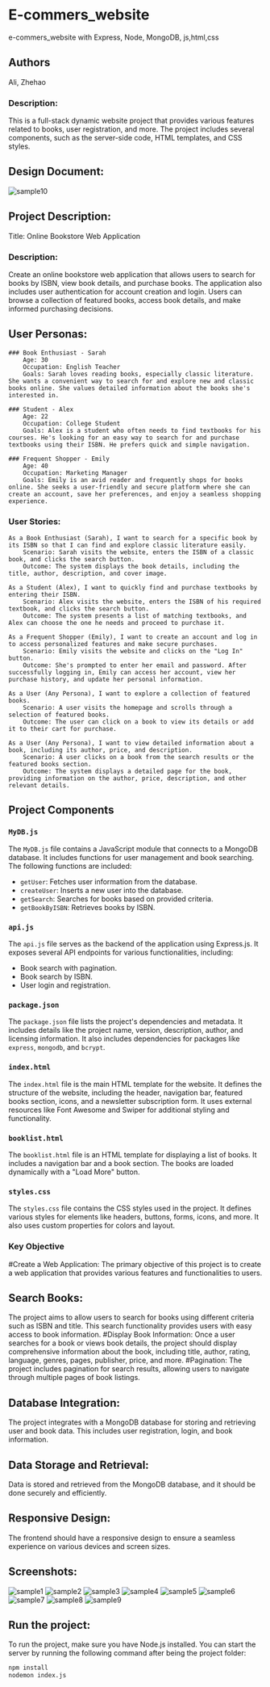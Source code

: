 # E-commers_website

e-commers_website with Express, Node, MongoDB, js,html,css

## Authors

Ali, Zhehao

### Description:

This is a full-stack dynamic website project that provides various features related to books, user registration, and more. The project includes several components, such as the server-side code, HTML templates, and CSS styles.

## Design Document:

![sample10](./frontend/images/mockup.jpeg)

## Project Description:

Title: Online Bookstore Web Application

### Description:

Create an online bookstore web application that allows users to search for books by ISBN, view book details, and purchase books. The application also includes user authentication for account creation and login. Users can browse a collection of featured books, access book details, and make informed purchasing decisions.

## User Personas:

    ### Book Enthusiast - Sarah
        Age: 30
        Occupation: English Teacher
        Goals: Sarah loves reading books, especially classic literature. She wants a convenient way to search for and explore new and classic books online. She values detailed information about the books she's interested in.

    ### Student - Alex
        Age: 22
        Occupation: College Student
        Goals: Alex is a student who often needs to find textbooks for his courses. He's looking for an easy way to search for and purchase textbooks using their ISBN. He prefers quick and simple navigation.

    ### Frequent Shopper - Emily
        Age: 40
        Occupation: Marketing Manager
        Goals: Emily is an avid reader and frequently shops for books online. She seeks a user-friendly and secure platform where she can create an account, save her preferences, and enjoy a seamless shopping experience.

### User Stories:

    As a Book Enthusiast (Sarah), I want to search for a specific book by its ISBN so that I can find and explore classic literature easily.
        Scenario: Sarah visits the website, enters the ISBN of a classic book, and clicks the search button.
        Outcome: The system displays the book details, including the title, author, description, and cover image.

    As a Student (Alex), I want to quickly find and purchase textbooks by entering their ISBN.
        Scenario: Alex visits the website, enters the ISBN of his required textbook, and clicks the search button.
        Outcome: The system presents a list of matching textbooks, and Alex can choose the one he needs and proceed to purchase it.

    As a Frequent Shopper (Emily), I want to create an account and log in to access personalized features and make secure purchases.
        Scenario: Emily visits the website and clicks on the "Log In" button.
        Outcome: She's prompted to enter her email and password. After successfully logging in, Emily can access her account, view her purchase history, and update her personal information.

    As a User (Any Persona), I want to explore a collection of featured books.
        Scenario: A user visits the homepage and scrolls through a selection of featured books.
        Outcome: The user can click on a book to view its details or add it to their cart for purchase.

    As a User (Any Persona), I want to view detailed information about a book, including its author, price, and description.
        Scenario: A user clicks on a book from the search results or the featured books section.
        Outcome: The system displays a detailed page for the book, providing information on the author, price, description, and other relevant details.

## Project Components

### `MyDB.js`

The `MyDB.js` file contains a JavaScript module that connects to a MongoDB database. It includes functions for user management and book searching. The following functions are included:

- `getUser`: Fetches user information from the database.
- `createUser`: Inserts a new user into the database.
- `getSearch`: Searches for books based on provided criteria.
- `getBookByISBN`: Retrieves books by ISBN.

### `api.js`

The `api.js` file serves as the backend of the application using Express.js. It exposes several API endpoints for various functionalities, including:

- Book search with pagination.
- Book search by ISBN.
- User login and registration.

### `package.json`

The `package.json` file lists the project's dependencies and metadata. It includes details like the project name, version, description, author, and licensing information. It also includes dependencies for packages like `express`, `mongodb`, and `bcrypt`.

### `index.html`

The `index.html` file is the main HTML template for the website. It defines the structure of the website, including the header, navigation bar, featured books section, icons, and a newsletter subscription form. It uses external resources like Font Awesome and Swiper for additional styling and functionality.

### `booklist.html`

The `booklist.html` file is an HTML template for displaying a list of books. It includes a navigation bar and a book section. The books are loaded dynamically with a "Load More" button.

### `styles.css`

The `styles.css` file contains the CSS styles used in the project. It defines various styles for elements like headers, buttons, forms, icons, and more. It also uses custom properties for colors and layout.

### Key Objective

#Create a Web Application: The primary objective of this project is to create a web application that provides various features and functionalities to users.

## Search Books:

The project aims to allow users to search for books using different criteria such as ISBN and title. This search functionality provides users with easy access to book information.
#Display Book Information: Once a user searches for a book or views book details, the project should display comprehensive information about the book, including title, author, rating, language, genres, pages, publisher, price, and more.
#Pagination: The project includes pagination for search results, allowing users to navigate through multiple pages of book listings.

## Database Integration:

The project integrates with a MongoDB database for storing and retrieving user and book data. This includes user registration, login, and book information.

## Data Storage and Retrieval:

Data is stored and retrieved from the MongoDB database, and it should be done securely and efficiently.

## Responsive Design:

The frontend should have a responsive design to ensure a seamless experience on various devices and screen sizes.

## Screenshots:

![sample1](./frontend/images/presentation/p2-1.png)
![sample2](./frontend/images/presentation/p2-2.png)
![sample3](./frontend/images/presentation/p2-3.png)
![sample4](./frontend/images/presentation/p2-4.png)
![sample5](./frontend/images/presentation/p2-5.png)
![sample6](./frontend/images/presentation/p2-6.png)
![sample7](./frontend/images/presentation/p2-7.png)
![sample8](./frontend/images/presentation/p2-8.png)
![sample9](./frontend/images/presentation/p2-9.png)

## Run the project:

To run the project, make sure you have Node.js installed. You can start the server by running the following command after being the project folder:

```bash
npm install
nodemon index.js
```

